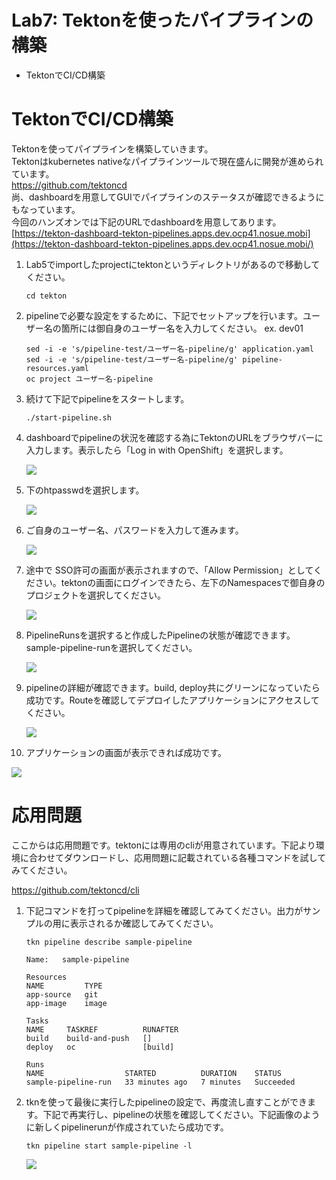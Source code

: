 # Lab7: Tektonを使ったパイプラインの構築

- TektonでCI/CD構築

# TektonでCI/CD構築

Tektonを使ってパイプラインを構築していきます。  
Tektonはkubernetes nativeなパイプラインツールで現在盛んに開発が進められています。  
https://github.com/tektoncd  
尚、dashboardを用意してGUIでパイプラインのステータスが確認できるようにもなっています。  
今回のハンズオンでは下記のURLでdashboardを用意してあります。
[https://tekton-dashboard-tekton-pipelines.apps.dev.ocp41.nosue.mobi](https://tekton-dashboard-tekton-pipelines.apps.dev.ocp41.nosue.mobi/)

1. Lab5でimportしたprojectにtektonというディレクトリがあるので移動してください。

   ```
   cd tekton
   ```
   
2. pipelineで必要な設定をするために、下記でセットアップを行います。ユーザー名の箇所には御自身のユーザー名を入力してください。 ex. dev01

   ```
   sed -i -e 's/pipeline-test/ユーザー名-pipeline/g' application.yaml
   sed -i -e 's/pipeline-test/ユーザー名-pipeline/g' pipeline-resources.yaml
   oc project ユーザー名-pipeline
   ```
   
3. 続けて下記でpipelineをスタートします。

   ```
   ./start-pipeline.sh
   ```

4. dashboardでpipelineの状況を確認する為にTektonのURLをブラウザバーに入力します。表示したら「Log in with OpenShift」を選択します。

   ![](images/tekton_1.png)

5. 下のhtpasswdを選択します。

   ![](images/tekton_2.png)

6. ご自身のユーザー名、パスワードを入力して進みます。

   ![](images/tekton_3.png)

7. 途中で SSO許可の画面が表示されますので、「Allow Permission」としてください。tektonの画面にログインできたら、左下のNamespacesで御自身のプロジェクトを選択してください。

   ![](images/tekton_4.png)

8. PipelineRunsを選択すると作成したPipelineの状態が確認できます。sample-pipeline-runを選択してください。

   ![](images/tekton_5.png)

9. pipelineの詳細が確認できます。build, deploy共にグリーンになっていたら成功です。Routeを確認してデプロイしたアプリケーションにアクセスしてください。

   ![](images/tekton_6.png)

10. アプリケーションの画面が表示できれば成功です。

   ![](images/tekton_7.png)

# 応用問題

ここからは応用問題です。tektonには専用のcliが用意されています。下記より環境に合わせてダウンロードし、応用問題に記載されている各種コマンドを試してみてください。

https://github.com/tektoncd/cli 

1. 下記コマンドを打ってpipelineを詳細を確認してみてください。出力がサンプルの用に表示されるか確認してみてください。

   ```
   tkn pipeline describe sample-pipeline
    
   Name:   sample-pipeline
   
   Resources
   NAME         TYPE
   app-source   git
   app-image    image
   
   Tasks
   NAME     TASKREF          RUNAFTER
   build    build-and-push   []
   deploy   oc               [build]
   
   Runs
   NAME                  STARTED          DURATION    STATUS
   sample-pipeline-run   33 minutes ago   7 minutes   Succeeded
   ```

2. tknを使って最後に実行したpipelineの設定で、再度流し直すことができます。下記で再実行し、pipelineの状態を確認してください。下記画像のように新しくpipelinerunが作成されていたら成功です。

   ```
   tkn pipeline start sample-pipeline -l
   ```

   ![](images/tekton_8.png)